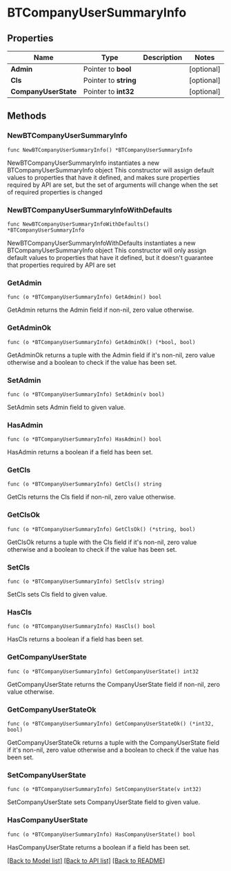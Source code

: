 # BTCompanyUserSummaryInfo

## Properties

Name | Type | Description | Notes
------------ | ------------- | ------------- | -------------
**Admin** | Pointer to **bool** |  | [optional] 
**Cls** | Pointer to **string** |  | [optional] 
**CompanyUserState** | Pointer to **int32** |  | [optional] 

## Methods

### NewBTCompanyUserSummaryInfo

`func NewBTCompanyUserSummaryInfo() *BTCompanyUserSummaryInfo`

NewBTCompanyUserSummaryInfo instantiates a new BTCompanyUserSummaryInfo object
This constructor will assign default values to properties that have it defined,
and makes sure properties required by API are set, but the set of arguments
will change when the set of required properties is changed

### NewBTCompanyUserSummaryInfoWithDefaults

`func NewBTCompanyUserSummaryInfoWithDefaults() *BTCompanyUserSummaryInfo`

NewBTCompanyUserSummaryInfoWithDefaults instantiates a new BTCompanyUserSummaryInfo object
This constructor will only assign default values to properties that have it defined,
but it doesn't guarantee that properties required by API are set

### GetAdmin

`func (o *BTCompanyUserSummaryInfo) GetAdmin() bool`

GetAdmin returns the Admin field if non-nil, zero value otherwise.

### GetAdminOk

`func (o *BTCompanyUserSummaryInfo) GetAdminOk() (*bool, bool)`

GetAdminOk returns a tuple with the Admin field if it's non-nil, zero value otherwise
and a boolean to check if the value has been set.

### SetAdmin

`func (o *BTCompanyUserSummaryInfo) SetAdmin(v bool)`

SetAdmin sets Admin field to given value.

### HasAdmin

`func (o *BTCompanyUserSummaryInfo) HasAdmin() bool`

HasAdmin returns a boolean if a field has been set.

### GetCls

`func (o *BTCompanyUserSummaryInfo) GetCls() string`

GetCls returns the Cls field if non-nil, zero value otherwise.

### GetClsOk

`func (o *BTCompanyUserSummaryInfo) GetClsOk() (*string, bool)`

GetClsOk returns a tuple with the Cls field if it's non-nil, zero value otherwise
and a boolean to check if the value has been set.

### SetCls

`func (o *BTCompanyUserSummaryInfo) SetCls(v string)`

SetCls sets Cls field to given value.

### HasCls

`func (o *BTCompanyUserSummaryInfo) HasCls() bool`

HasCls returns a boolean if a field has been set.

### GetCompanyUserState

`func (o *BTCompanyUserSummaryInfo) GetCompanyUserState() int32`

GetCompanyUserState returns the CompanyUserState field if non-nil, zero value otherwise.

### GetCompanyUserStateOk

`func (o *BTCompanyUserSummaryInfo) GetCompanyUserStateOk() (*int32, bool)`

GetCompanyUserStateOk returns a tuple with the CompanyUserState field if it's non-nil, zero value otherwise
and a boolean to check if the value has been set.

### SetCompanyUserState

`func (o *BTCompanyUserSummaryInfo) SetCompanyUserState(v int32)`

SetCompanyUserState sets CompanyUserState field to given value.

### HasCompanyUserState

`func (o *BTCompanyUserSummaryInfo) HasCompanyUserState() bool`

HasCompanyUserState returns a boolean if a field has been set.


[[Back to Model list]](../README.md#documentation-for-models) [[Back to API list]](../README.md#documentation-for-api-endpoints) [[Back to README]](../README.md)


